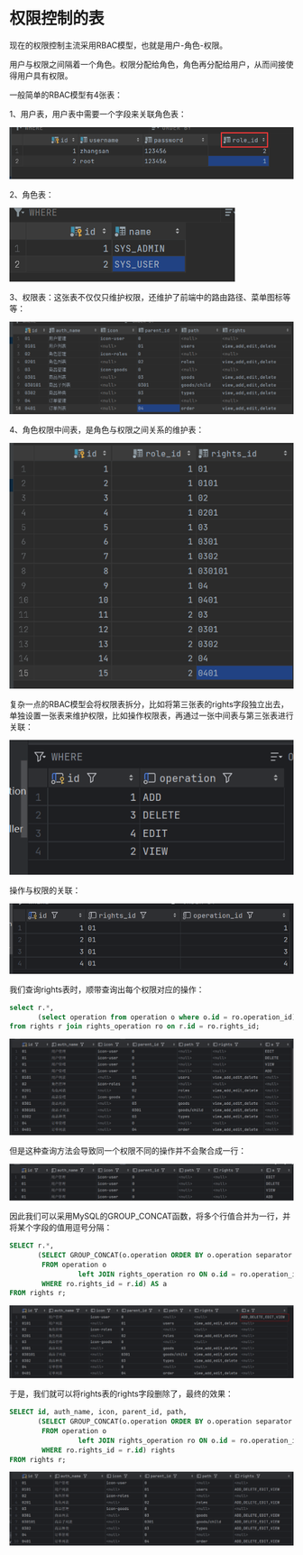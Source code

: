 # 权限控制的表

现在的权限控制主流采用RBAC模型，也就是用户-角色-权限。

用户与权限之间隔着一个角色。权限分配给角色，角色再分配给用户，从而间接使得用户具有权限。

一般简单的RBAC模型有4张表：

1、用户表，用户表中需要一个字段来关联角色表：

![image-20240624163205706](assets/image-20240624163205706.png)

2、角色表：

![image-20240624163224124](assets/image-20240624163224124.png)

3、权限表：这张表不仅仅只维护权限，还维护了前端中的路由路径、菜单图标等等：

![image-20240624163255526](assets/image-20240624163255526.png)

4、角色权限中间表，是角色与权限之间关系的维护表：

![image-20240624163824898](assets/image-20240624163824898.png)

复杂一点的RBAC模型会将权限表拆分，比如将第三张表的rights字段独立出去，单独设置一张表来维护权限，比如操作权限表，再通过一张中间表与第三张表进行关联：

![image-20240624205455807](assets/image-20240624205455807.png)

操作与权限的关联：

![image-20240624205521241](assets/image-20240624205521241.png)

我们查询rights表时，顺带查询出每个权限对应的操作：

```sql
select r.*,
       (select operation from operation o where o.id = ro.operation_id) a
from rights r join rights_operation ro on r.id = ro.rights_id;
```

![image-20240624205742846](assets/image-20240624205742846.png)

但是这种查询方法会导致同一个权限不同的操作并不会聚合成一行：

![image-20240624210007979](assets/image-20240624210007979.png)

因此我们可以采用MySQL的GROUP_CONCAT函数，将多个行值合并为一行，并将某个字段的值用逗号分隔：

```sql
SELECT r.*,
       (SELECT GROUP_CONCAT(o.operation ORDER BY o.operation separator ',')
        FROM operation o
                 left JOIN rights_operation ro ON o.id = ro.operation_id
        WHERE ro.rights_id = r.id) AS a
FROM rights r;
```

![image-20240624210027767](assets/image-20240624210027767.png)

于是，我们就可以将rights表的rights字段删除了，最终的效果：

```sql
SELECT id, auth_name, icon, parent_id, path, 
       (SELECT GROUP_CONCAT(o.operation ORDER BY o.operation separator ',')
        FROM operation o
                 left JOIN rights_operation ro ON o.id = ro.operation_id
        WHERE ro.rights_id = r.id) rights
FROM rights r;
```

![image-20240624211533367](assets/image-20240624211533367.png)

